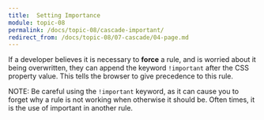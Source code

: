 ```yaml
---
title:  Setting Importance
module: topic-08
permalink: /docs/topic-08/cascade-important/
redirect_from: /docs/topic-08/07-cascade/04-page.md
---
```


<div class="divider-heading"></div>

If a developer believes it is necessary to **force** a rule, and is worried about it being overwritten, they can append the keyword `!important` after the CSS property value. This tells the browser to give precedence to this rule.

<span class="label label-info">NOTE:</span> Be careful using the `!important` keyword, as it can cause you to forget why a rule is not working when otherwise it should be. Often times, it is the use of important in another rule.


<div class="codepen-embed">
  <p data-height="400" data-theme-id="30567" data-slug-hash="aLMmMG" data-default-tab="css,result" data-user="Media-Ed-Online" data-embed-version="2" data-pen-title="[Topic-07] !Important" class="codepen"></p>
</div>
